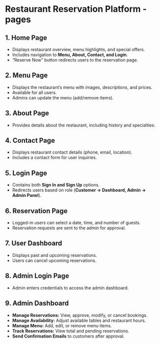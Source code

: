 # Restaurant Reservation Platform - pages

## **1. Home Page**  
- Displays restaurant overview, menu highlights, and special offers.  
- Includes navigation to **Menu, About, Contact, and Login**.  
- “Reserve Now” button redirects users to the reservation page.  

## **2. Menu Page**  
- Displays the restaurant’s menu with images, descriptions, and prices.  
- Available for all users.  
- Admins can update the menu (add/remove items).  

## **3. About Page**  
- Provides details about the restaurant, including history and specialties.  

## **4. Contact Page**  
- Displays restaurant contact details (phone, email, location).  
- Includes a contact form for user inquiries.  

## **5. Login Page**  
- Contains both **Sign In and Sign Up** options.  
- Redirects users based on role (**Customer → Dashboard, Admin → Admin Panel**).  

## **6. Reservation Page**  
- Logged-in users can select a date, time, and number of guests.  
- Reservation requests are sent to the admin for approval.  

## **7. User Dashboard**  
- Displays past and upcoming reservations.  
- Users can cancel upcoming reservations.  

## **8. Admin Login Page**  
- Admin enters credentials to access the admin dashboard.  

## **9. Admin Dashboard**  
- **Manage Reservations:** View, approve, modify, or cancel bookings.  
- **Manage Availability:** Adjust available tables and restaurant hours.  
- **Manage Menu:** Add, edit, or remove menu items.  
- **Track Reservations:** View total and pending reservations.  
- **Send Confirmation Emails** to customers after approval.  

